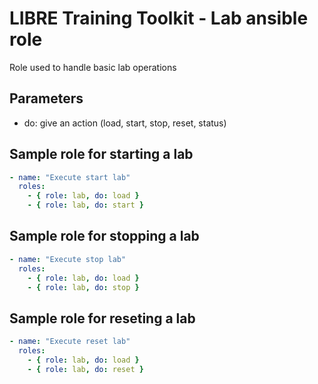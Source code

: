 # LIBRE Training Toolkit - Lab ansible role

Role used to handle basic lab operations


## Parameters

- do: give an action (load, start, stop, reset, status)

## Sample role for starting a lab
```yaml
- name: "Execute start lab"
  roles:
    - { role: lab, do: load }
    - { role: lab, do: start }
```

## Sample role for stopping a lab
```yaml
- name: "Execute stop lab"
  roles:
    - { role: lab, do: load }
    - { role: lab, do: stop }
```

## Sample role for reseting a lab
```yaml
- name: "Execute reset lab"
  roles:
    - { role: lab, do: load }
    - { role: lab, do: reset }
```

